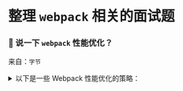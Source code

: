 # 整理 `webpack` 相关的面试题

### 🔴 说一下 `webpack` 性能优化？

来自：`字节`

<details>

<summary>以下是一些 Webpack 性能优化的策略：</summary>

#### 一、优化构建速度

**1. 缩小文件搜索范围**

**优化 `resolve.modules` 配置**：`resolve.modules` 用于配置 `Webpack` 去哪些目录下寻找第三方模块。默认情况下，它会在 `node_modules` 目录中查找。可以将其设置为一个特定的目录路径数组，优先从项目本地的 `node_modules` 目录查找，避免去全局的 `node_modules` 目录搜索，减少搜索范围。例如：

```js
resolve: {
  modules: [path.resolve(__dirname, "node_modules")];
}
```

**优化 `resolve.extensions` 配置**：`resolve.extensions` 用于配置在导入模块时，`Webpack` 自动添加的文件扩展名。默认包含了 `.js`、`.json` 等多种扩展名。可以将其设置为项目中常用的扩展名，减少不必要的文件查找。例如，如果项目主要使用 `.js` 和 `.jsx` 文件，可以这样设置：

```js
resolve: {
  extensions: [".js", ".jsx"];
}
```

**2. 使用 `DllPlugin` 和 `DllReferencePlugin`**

**`DllPlugin` 原理和使用场景**：动态链接库（`DLL`）是一种可以在多个应用程序之间共享代码的机制。在 `Webpack` 中，`DllPlugin` 可以将一些不经常变化的第三方库（如 `React`、`Vue` 等）预先打包成一个独立的动态链接库文件。这样在后续的项目构建过程中，这些库就不需要重新打包，从而大大加快构建速度。

**具体操作步骤：**

首先，创建一个 `webpack.dll.config.js` 文件用于配置 `DLL` 打包。例如，对于打包 `React` 相关的库：

```js
const path = require("path");
const webpack = require("webpack");

module.exports = {
  entry: {
    react_dll: ["react", "react-dom"],
  },
  output: {
    path: path.resolve(__dirname, "dist/dll"),
    filename: "[name].dll.js",
    library: "[name]_library",
  },
  plugins: [
    new webpack.DllPlugin({
      path: path.resolve(__dirname, "dist/dll/[name]-manifest.json"),
      name: "[name]_library",
    }),
  ],
};
```

运行 `webpack --config webpack.dll.config.js` 命令来生成 `DLL` 文件和对应的清单文件。然后，在主 `webpack.config.js` 文件中使用 `DllReferencePlugin` 来引用 `DLL` 文件。例如：

```js
const path = require("path");
const webpack = require("webpack");

module.exports = {
  //...其他配置
  plugins: [
    new webpack.DllReferencePlugin({
      context: __dirname,
      manifest: require("./dist/dll/react_dll-manifest.json"),
    }),
  ],
};
```

**3. 开启多进程构建**

**`HappyPack` 原理和使用场景**：在 `Webpack` 构建过程中，有很多加载器（`Loader`）是单线程执行的，如 `babel-loader` 等。`HappyPack` 可以将这些加载器的任务分配到多个进程中并行处理，从而提高构建速度。

**具体操作步骤：**

首先安装 `happypack` 包：`npm install --save -dev happypack`。然后在 `webpack.config.js` 文件中使用。例如，对于 `babel-loader` 的优化：

```js
const HappyPack = require("happypack");
const os = require("os");
const happyThreadPool = HappyPack.ThreadPool({ size: os.cpus().length });

module.exports = {
  //...其他配置
  module: {
    rules: [
      {
        test: /\.js$/,
        exclude: /node_modules/,
        use: "HappyPack/loader?id=babel",
      },
    ],
  },
  plugins: [
    new HappyPack({
      id: "babel",
      loaders: ["babel-loader"],
      threadPool: happyThreadPool,
    }),
  ],
};
```

#### 二、优化输出结果

**1. 代码压缩**

**`UglifyJSPlugin`（`JavaScript`）**：在生产环境下，使用 `UglifyJSPlugin` 来压缩 `JavaScript` 代码。它会删除代码中的注释、空格，以及对变量名进行缩短等操作，从而减小代码体积。例如：

```js
const webpack = require("webpack");

module.exports = {
  //...其他配置
  plugins: [
    new webpack.optimize.UglifyJsPlugin({
      compress: {
        warnings: false,
      },
    }),
  ],
};
```

**`CSSnano`（`CSS`）**：对于 `CSS` 文件，使用 `CSSnano` 来进行压缩。它可以通过 `postcss-loader` 来集成到 `Webpack` 中。首先安装 `cssnano` 和 `postcss-loader`：`npm install --save -dev cssnano postcss-loader`。然后在 `webpack.config.js` 文件的 `module.rules` 中配置：

```js
module.exports = {
  //...其他配置
  module: {
    rules: [
      {
        test: /\.css$/,
        use: [
          "style-loader",
          "css-loader",
          {
            loader: "postcss-loader",
            options: {
              plugins: [require("cssnano")()],
            },
          },
        ],
      },
    ],
  },
};
```

**2. 提取公共代码（`CommonsChunkPlugin` 和 `SplitChunksPlugin`）**

**`CommonsChunkPlugin`（旧版本）**：在 `Webpack 4` 之前，使用 `CommonsChunkPlugin` 来提取多个入口文件之间的公共代码。例如，如果有 `app.js` 和 `vendor.js` 两个入口文件，想要提取它们之间的公共部分（如 `React` 等库）

```js
const webpack = require("webpack");

module.exports = {
  entry: {
    app: "./src/app.js",
    vendor: "./src/vendor.js",
  },
  //...其他配置
  plugins: [
    new webpack.optimize.CommonsChunkPlugin({
      name: "common",
      chunks: ["app", "vendor"],
    }),
  ],
};
```

**`SplitChunksPlugin`（`Webpack 4+`）**：`Webpack 4` 引入了 `SplitChunksPlugin` 来自动提取公共代码，它的配置更加智能和灵活。默认情况下，它会自动提取所有入口点（`entry-point`）和异步模块（`async-module`）之间的公共代码。例如：

```js
module.exports = {
  //...其他配置
  optimization: {
    splitChunks: {
      chunks: "all",
    },
  },
};
```

**3. `Tree Shaking`**

**原理和使用场景**：`Tree Shaking` 是一种通过静态分析代码来消除未使用的代码的技术。在 `Webpack` 中，它主要用于 `JavaScript` 模块。如果一个模块中导入了某些函数或变量，但在代码中没有实际使用，`Tree Shaking` 就会将这些未使用的部分从最终的打包文件中删除。

**配置和注意事项**：要使用 `Tree Shaking`，首先需要确保在 `package.json` 文件中的 `scripts` 配置里，`build` 命令（或者其他构建命令）的 `mode` 设置为 `production`，因为 `Tree Shaking` 在开发模式下是默认不启用的。例如：

```json
{
  "scripts": {
    "build": "webpack --mode=production"
  }
}
```

同时，在代码中需要使用 `ES6` 模块语法（`import` 和 `export`）来导入和导出模块，因为 `Webpack` 的 `Tree Shaking` 机制主要是基于 `ES6` 模块的静态结构进行分析的。

</details>
